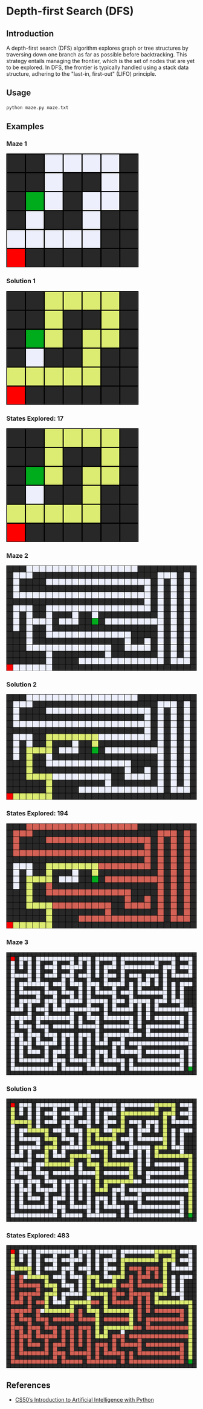 # Depth-first Search (DFS)
## Introduction
A depth-first search (DFS) algorithm explores graph or tree structures by traversing down one branch as far as possible before backtracking. This strategy entails managing the frontier, which is the set of nodes that are yet to be explored. In DFS, the frontier is typically handled using a stack data structure, adhering to the "last-in, first-out" (LIFO) principle.

## Usage
```bash
python maze.py maze.txt
```

## Examples
### Maze 1
![img](./images/maze1.png)
### Solution 1
![img](./images/maze1_solution.png)
### States Explored: 17
![img](./images/maze1_explored.png)

### Maze 2
![img](./images/maze2.png)
### Solution 2
![img](./images/maze2_solution.png)
### States Explored: 194
![img](./images/maze2_explored.png)

### Maze 3
![img](./images/maze3.png)
### Solution 3
![img](./images/maze3_solution.png)
### States Explored: 483
![img](./images/maze3_explored.png)

## References
- [CS50’s Introduction to Artificial Intelligence with Python](https://cs50.harvard.edu/ai/2024/)

